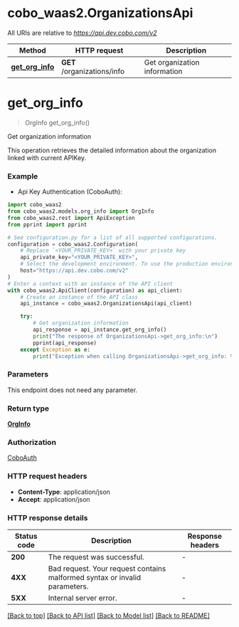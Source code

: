 # cobo_waas2.OrganizationsApi

All URIs are relative to *https://api.dev.cobo.com/v2*

Method | HTTP request | Description
------------- | ------------- | -------------
[**get_org_info**](OrganizationsApi.md#get_org_info) | **GET** /organizations/info | Get organization information


# **get_org_info**
> OrgInfo get_org_info()

Get organization information

This operation retrieves the detailed information about the organization linked with current APIKey. 

### Example

* Api Key Authentication (CoboAuth):

```python
import cobo_waas2
from cobo_waas2.models.org_info import OrgInfo
from cobo_waas2.rest import ApiException
from pprint import pprint

# See configuration.py for a list of all supported configurations.
configuration = cobo_waas2.Configuration(
    # Replace `<YOUR_PRIVATE_KEY>` with your private key
    api_private_key="<YOUR_PRIVATE_KEY>",
    # Select the development environment. To use the production environment, change the URL to https://api.cobo.com/v2.
    host="https://api.dev.cobo.com/v2"
)
# Enter a context with an instance of the API client
with cobo_waas2.ApiClient(configuration) as api_client:
    # Create an instance of the API class
    api_instance = cobo_waas2.OrganizationsApi(api_client)

    try:
        # Get organization information
        api_response = api_instance.get_org_info()
        print("The response of OrganizationsApi->get_org_info:\n")
        pprint(api_response)
    except Exception as e:
        print("Exception when calling OrganizationsApi->get_org_info: %s\n" % e)
```



### Parameters

This endpoint does not need any parameter.

### Return type

[**OrgInfo**](OrgInfo.md)

### Authorization

[CoboAuth](../README.md#CoboAuth)

### HTTP request headers

 - **Content-Type**: application/json
 - **Accept**: application/json

### HTTP response details

| Status code | Description | Response headers |
|-------------|-------------|------------------|
**200** | The request was successful. |  -  |
**4XX** | Bad request. Your request contains malformed syntax or invalid parameters. |  -  |
**5XX** | Internal server error. |  -  |

[[Back to top]](#) [[Back to API list]](../README.md#documentation-for-api-endpoints) [[Back to Model list]](../README.md#documentation-for-models) [[Back to README]](../README.md)


